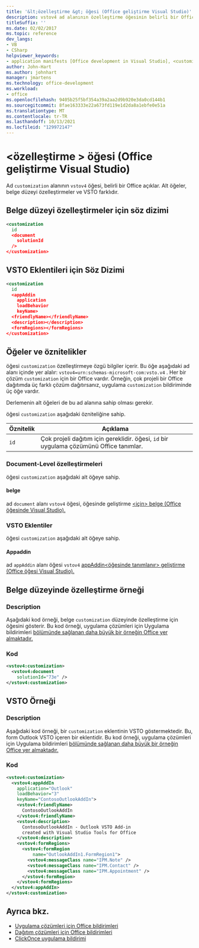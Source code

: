 ```yaml
---
title: '&lt;özelleştirme &gt; öğesi (Office geliştirme Visual Studio)'
description: vstov4 ad alanının özelleştirme öğesinin belirli bir Office öğrenin.
titleSuffix: ''
ms.date: 02/02/2017
ms.topic: reference
dev_langs:
- VB
- CSharp
helpviewer_keywords:
- application manifests [Office development in Visual Studio], <customization> element
author: John-Hart
ms.author: johnhart
manager: jmartens
ms.technology: office-development
ms.workload:
- office
ms.openlocfilehash: 9405b25f5bf354a39a2aa2d9b920e3da0cd144b1
ms.sourcegitcommit: 8fae163333e22a673fd119e1d2da8a1ebfe0e51a
ms.translationtype: MT
ms.contentlocale: tr-TR
ms.lasthandoff: 10/13/2021
ms.locfileid: "129972147"
---
```

# <a name="ltcustomizationgt-element-office-development-in-visual-studio"></a>&lt;özelleştirme &gt; öğesi (Office geliştirme Visual Studio)
  Ad `customization` alanının `vstov4` öğesi, belirli bir Office açıklar. Alt öğeler, belge düzeyi özelleştirmeler ve VSTO farklıdır.

## <a name="syntax-for-document-level-customizations"></a>Belge düzeyi özelleştirmeler için söz dizimi

```xml
<customization
  id
  <document
    solutionId
  />
</customization>
```

## <a name="syntax-for-vsto-add-ins"></a>VSTO Eklentileri için Söz Dizimi

```xml
<customization
  id
  <appAddin
    application
    loadBehavior
    keyName>
  <friendlyName></friendlyName>
  <description></description>
  <formRegions></formRegions>
</customization>
```

## <a name="elements-and-attributes"></a>Öğeler ve öznitelikler
 öğesi `customization` özelleştirmeye özgü bilgiler içerir. Bu öğe aşağıdaki ad alanı içinde yer alalır: `vstov4=urn:schemas-microsoft-com:vsto.v4` . Her bir çözüm `customization` için bir Office vardır. Örneğin, çok projeli bir Office dağıtımda üç farklı çözüm dağıtırsanız, uygulama `customization` bildiriminde üç öğe vardır.

 Derlemenin alt öğeleri de bu ad alanına sahip olması gerekir.

 öğesi `customization` aşağıdaki özniteliğine sahip.

|Öznitelik|Açıklama|
|---------------|-----------------|
|`id`|Çok projeli dağıtım için gereklidir. öğesi, `id` bir uygulama çözümünü Office tanımlar.|

### <a name="document-level-customizations"></a>Document-Level özelleştirmeleri
 öğesi `customization` aşağıdaki alt öğeye sahip.

#### <a name="document"></a>belge
 ad `document` alanı `vstov4` öğesi, öğesinde geliştirme [&#60;için&#62; belge &#40;Office öğesinde Visual Studio&#41;. ](../vsto/document-element-office-development-in-visual-studio.md)

### <a name="vsto-add-ins"></a>VSTO Eklentiler
 öğesi `customization` aşağıdaki alt öğeye sahip.

#### <a name="appaddin"></a>Appaddin
 ad `appAddin` alanı öğesi `vstov4` [appAddin&#60;öğesinde tanımlanır&#62; geliştirme &#40;Office öğesi Visual Studio&#41;. ](../vsto/appaddin-element-office-development-in-visual-studio.md)

## <a name="example-of-a-document-level-customization"></a>Belge düzeyinde özelleştirme örneği

### <a name="description"></a>Description
 Aşağıdaki kod örneği, belge `customization` düzeyinde özelleştirme için öğesini gösterir. Bu kod örneği, uygulama çözümleri için Uygulama bildirimleri [bölümünde sağlanan daha büyük bir örneğin Office yer almaktadır.](../vsto/application-manifests-for-office-solutions.md)

### <a name="code"></a>Kod

```xml
<vstov4:customization>
  <vstov4:document
    solutionId="73e" />
</vstov4:customization>
```

## <a name="example-of-a-vsto-add-in"></a>VSTO Örneği

### <a name="description"></a>Description
 Aşağıdaki kod örneği, bir `customization` eklentinin VSTO göstermektedir. Bu, form Outlook VSTO içeren bir eklentidir. Bu kod örneği, uygulama çözümleri için Uygulama bildirimleri [bölümünde sağlanan daha büyük bir örneğin Office yer almaktadır.](../vsto/application-manifests-for-office-solutions.md)

### <a name="code"></a>Kod

```xml
<vstov4:customization>
  <vstov4:appAddIn
    application="Outlook"
    loadBehavior="3"
    keyName="ContosoOutlookAddIn">
    <vstov4:friendlyName>
      ContosoOutlookAddIn
    </vstov4:friendlyName>
    <vstov4:description>
      ContosoOutlookAddIn - Outlook VSTO Add-in
      created with Visual Studio Tools for Office
    </vstov4:description>
    <vstov4:formRegions>
      <vstov4:formRegion
          name="OutlookAddIn1.FormRegion1">
        <vstov4:messageClass name="IPM.Note" />
        <vstov4:messageClass name="IPM.Contact" />
        <vstov4:messageClass name="IPM.Appointment" />
      </vstov4:formRegion>
    </vstov4:formRegions>
  </vstov4:appAddIn>
</vstov4:customization>
```

## <a name="see-also"></a>Ayrıca bkz.

- [Uygulama çözümleri için Office bildirimleri](../vsto/application-manifests-for-office-solutions.md)
- [Dağıtım çözümleri için Office bildirimleri](../vsto/deployment-manifests-for-office-solutions.md)
- [ClickOnce uygulama bildirimi](../deployment/clickonce-application-manifest.md)